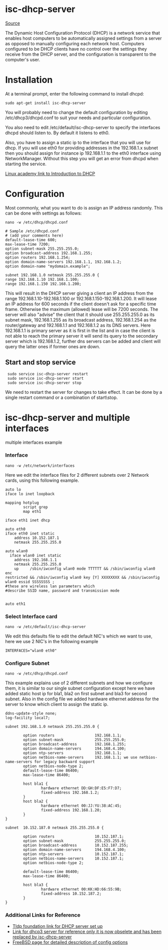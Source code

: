 

# isc-dhcp-server
[Source](https://help.ubuntu.com/community/isc-dhcp-server "Permalink to Ubuntu Community Page on Ubuntu Official Documentation Site")

The Dynamic Host Configuration Protocol (DHCP) is a network service that enables host computers to be automatically assigned settings from a server as opposed to manually configuring each network host. Computers configured to be DHCP clients have no control over the settings they receive from the DHCP server, and the configuration is transparent to the computer's user.



# Installation

At a terminal prompt, enter the following command to install dhcpd: 
```
sudo apt-get install isc-dhcp-server
```

You will probably need to change the default configuration by editing /etc/dhcp3/dhcpd.conf to suit your needs and particular configuration.

You also need to edit /etc/default/isc-dhcp-server to specify the interfaces dhcpd should listen to. By default it listens to eth0. 

Also, you have to assign a static ip to the interface that you will use for dhcp. If you will use eth0 for providing addresses in the 192.168.1.x subnet then you should assign for instance ip 192.168.1.1 to the eth0 interface using NetworkManager. Without this step you will get an error from dhcpd when starting the service.

[Linux academy link to Introduction to DHCP](https://linuxacademy.com/howtoguides/posts/show/topic/13613-introduction-to-dhcp)


# Configuration

Most commonly, what you want to do is assign an IP address randomly. This can be done with settings as follows: 

```
nano -w /etc/dhcp/dhcpd.conf
```


```
# Sample /etc/dhcpd.conf
# (add your comments here) 
default-lease-time 600;
max-lease-time 7200;
option subnet-mask 255.255.255.0;
option broadcast-address 192.168.1.255;
option routers 192.168.1.254;
option domain-name-servers 192.168.1.1, 192.168.1.2;
option domain-name "mydomain.example";

subnet 192.168.1.0 netmask 255.255.255.0 {
range 192.168.1.10 192.168.1.100;
range 192.168.1.150 192.168.1.200;

```

This will result in the DHCP server giving a client an IP address from the range 192.168.1.10-192.168.1.100 or 192.168.1.150-192.168.1.200. It will lease an IP address for 600 seconds if the client doesn't ask for a specific time frame. Otherwise the maximum (allowed) lease will be 7200 seconds. The server will also "advise" the client that it should use 255.255.255.0 as its subnet mask, 192.168.1.255 as its broadcast address, 192.168.1.254 as the router/gateway and 192.168.1.1 and 192.168.1.2 as its DNS servers. Here 192.168.1.1 is primary server as it is first in the list and in case the client is not able to reach the primary server it will send its query to the secondary server which is 192.168.1.2, further dns servers can be added and client will query the latter ones if former ones are down.


## Start and stop service

```
 sudo service isc-dhcp-server restart
 sudo service isc-dhcp-server start
 sudo service isc-dhcp-server stop 
```
We need to restart the server for changes to take effect. It can be done by a single restart command or a combination of start\stop.



# isc-dhcp-server and multiple interfaces

multiple interfaces example



### Interface

```
nano -w /etc/network/interfaces
```

Here we edit the interface files for 2 different subnets over 2 Network cards, using this following example. 

```
auto lo
iface lo inet loopback

mapping hotplug
        script grep
        map eth1

iface eth1 inet dhcp

auto eth0
iface eth0 inet static
    address 10.152.187.1
    netmask 255.255.255.0

auto wlan0
  iface wlan0 inet static
    address 192.168.1.1
    netmask 255.255.255.0
    up     /sbin/iwconfig wlan0 mode TTTTTT && /sbin/iwconfig wlan0 enc
restricted && /sbin/iwconfig wlan0 key [Y] XXXXXXXX && /sbin/iwconfig
wlan0 essid SSSSSSSS ; 
#these are wireless lan parameters which 
#describe SSID name, password and transmission mode


auto eth1

```

### Select Interface card

```
nano -w /etc/default/isc-dhcp-server
```

We edit this defaults file to edit the default NIC's which we want to use, here we use 2 NIC's in the following example

```
INTERFACES="wlan0 eth0"

```


### Configure Subnet

```
nano -w /etc/dhcp/dhcpd.conf
```

This example explains use of 2 different subnets and how we configure them, it is similar to our single subnet configuration except here we have added static host ip for bla1, bla2 on first subnet and bla3 for second subnet. Also in the config file we added hardware ethernet address for the server to know which client to assign the static ip.  

```
ddns-update-style none;
log-facility local7;

subnet 192.168.1.0 netmask 255.255.255.0 {

        option routers                  192.168.1.1;
        option subnet-mask              255.255.255.0;
        option broadcast-address        192.168.1.255;
        option domain-name-servers      194.168.4.100;
        option ntp-servers              192.168.1.1; 
        option netbios-name-servers     192.168.1.1; we use netbios-name-servers for legacy backward support
        option netbios-node-type 2;
        default-lease-time 86400;
        max-lease-time 86400;

        host bla1 {
                hardware ethernet DD:GH:DF:E5:F7:D7;
                fixed-address 192.168.1.2;
        }
        host bla2 {
                hardware ethernet 00:JJ:YU:38:AC:45;
                fixed-address 192.168.1.20;
        }
}

subnet  10.152.187.0 netmask 255.255.255.0 {

        option routers                  10.152.187.1;
        option subnet-mask              255.255.255.0;
        option broadcast-address        10.152.187.255;
        option domain-name-servers      194.168.4.100;
        option ntp-servers              10.152.187.1;
        option netbios-name-servers     10.152.187.1;
        option netbios-node-type 2;

        default-lease-time 86400;
        max-lease-time 86400;

        host bla3 {
                hardware ethernet 00:KK:HD:66:55:9B;
                fixed-address 10.152.187.2;
        }
}
```



### Additional Links for Reference

* [Tldp foundation link for DHCP server set up](http://www.tldp.org/HOWTO/DHCP/x369.html)
* [Link for dhcp3 server for reference only it is now obselete and has been replaced by isc-dhcp-server](https://help.ubuntu.com/community/dhcp3-server)
* [FreeBSD page for detailed description of config options](https://www.freebsd.org/cgi/man.cgi?query=dhcpd.conf&sektion=5&apropos=0&manpath=FreeBSD+9.0-RELEASE+and+Ports)

